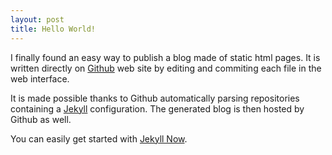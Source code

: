 ```yaml
---
layout: post
title: Hello World!
---
```


I finally found an easy way to publish a blog made of static html pages. It is written directly on [Github](https://github.com) web site by editing and commiting each file in the web interface. 

It is made possible thanks to Github automatically parsing repositories containing a [Jekyll](https://jekyllrb.com/) configuration. The generated blog is then hosted by Github as well.

You can easily get started with [Jekyll Now](https://github.com/barryclark/jekyll-now).
